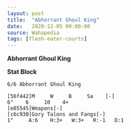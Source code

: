 ```yaml
---
layout: post
title:  "Abhorrant Ghoul King"
date:   2020-12-05 00:00:00
source: Wahapedia
tags: [flesh-eater-courts]
---
```


**Abhorrant Ghoul King**

**Stat Block**
```
6/6 Abhorrant Ghoul King
```

```
[56f442]M     W     B     Sa    [-]
6"    6     10    4+    
[e85545]Weapons[-]
[c6c930]Gory Talons and Fangs[-]
1"     A:6    H:3+   W:3+   R:-1   D:1   
```
    